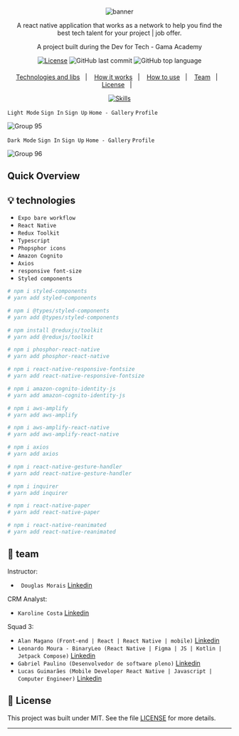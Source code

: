 <div align="center" style="margin: 20px; text-align: center">

   ![banner](https://user-images.githubusercontent.com/72607039/188328311-0fa1f3cd-ee57-46fd-83a7-90495366dded.png)
   
  <p>A react native application that works as a network to help you find the best tech talent for your project | job offer.</p>
  <p>A project built during the Dev for Tech - Gama Academy</p>
 
  [![License](http://img.shields.io/:license-mit-blue.svg?style=flat-square)](https://github.com/MaganoAlan/FIND_DEV-GAMA_ACADEMY/blob/main/LICENSE)
  ![GitHub last commit](https://img.shields.io/github/last-commit/MaganoAlan/FIND_DEV-GAMA_ACADEMY?style=flat-square)
  ![GitHub top language](https://img.shields.io/github/languages/top/MaganoAlan/FIND_DEV-GAMA_ACADEMY?style=flat-square)
 
</div>
<p align="center">
  <a href="#-technologies">Technologies and libs</a>&nbsp;&nbsp;&nbsp;|&nbsp;&nbsp;&nbsp;
  <a href="#-how-it-works">How it works</a>&nbsp;&nbsp;&nbsp;|&nbsp;&nbsp;&nbsp;
  <a href="#-how-to-use">How to use</a>&nbsp;&nbsp;&nbsp;|&nbsp;&nbsp;&nbsp;
  <a href="#-team">Team</a>&nbsp;&nbsp;&nbsp;|&nbsp;&nbsp;&nbsp;
  <a href="#-license">License</a>&nbsp;&nbsp;&nbsp;|&nbsp;&nbsp;&nbsp;

</p>

<div align="center">  

 [![Skills](https://skillicons.dev/icons?i=react,ts,webpack,vscode,aws,styledcomponents,redux,figma,&perline=8)](/MaganoAlan/FIND_DEV-GAMA_ACADEMY)
 
</div>


``Light Mode``  ``Sign In``   ``Sign Up``    ``Home - Gallery``  ``Profile`` 

![Group 95](https://user-images.githubusercontent.com/72607039/190878900-2e78d017-b4d7-4785-83a8-427d3502a2ec.png)

``Dark Mode``  ``Sign In``   ``Sign Up``    ``Home - Gallery``  ``Profile`` 

![Group 96](https://user-images.githubusercontent.com/72607039/190878904-281488c5-6d3e-4a37-9422-bd3abe50d05a.png)



## Quick Overview


## 💡 technologies

- ``Expo bare workflow``
- ``React Native``
- ``Redux Toolkit``
- ``Typescript``
- ``Phopsphor icons`` 
- ``Amazon Cognito``
- ``Axios``  
- ``responsive font-size`` 
- ``Styled components``

```bash
# npm i styled-components
# yarn add styled-components

# npm i @types/styled-components
# yarn add @types/styled-components

# npm install @reduxjs/toolkit
# yarn add @reduxjs/toolkit

# npm i phosphor-react-native
# yarn add phosphor-react-native

# npm i react-native-responsive-fontsize
# yarn add react-native-responsive-fontsize

# npm i amazon-cognito-identity-js
# yarn add amazon-cognito-identity-js

# npm i aws-amplify
# yarn add aws-amplify

# npm i aws-amplify-react-native
# yarn add aws-amplify-react-native

# npm i axios
# yarn add axios

# npm i react-native-gesture-handler
# yarn add react-native-gesture-handler

# npm i inquirer
# yarn add inquirer

# npm i react-native-paper
# yarn add react-native-paper

# npm i react-native-reanimated
# yarn add react-native-reanimated

```



## 👤 team

Instructor:
- `` Douglas Morais`` [Linkedin](https://www.linkedin.com/in/douglasmoraisdev/)

CRM Analyst:
- `` Karoline Costa `` [Linkedin](https://www.linkedin.com/in/karolinecostaribeiro/)

Squad 3:
- ``Alan Magano (Front-end | React | React Native | mobile)`` [Linkedin](https://www.linkedin.com/in/alanmagano/)
- ``Leonardo Moura - BinaryLeo (React Native | Figma | JS | Kotlin | Jetpack Compose)`` [Linkedin](https://www.linkedin.com/in/leonardo-moura-92b513209/)
- ``Gabriel Paulino (Desenvolvedor de software pleno)`` [Linkedin](https://www.linkedin.com/in/gabriel-paulin0/)
- ``Lucas Guimarães (Mobile Developer React Native | Javascript | Computer Engineer)`` [Linkedin](https://www.linkedin.com/in/lukeguima/)

## 📄 License

This project was built under MIT. See the file [LICENSE](LICENSE) for more details.

---